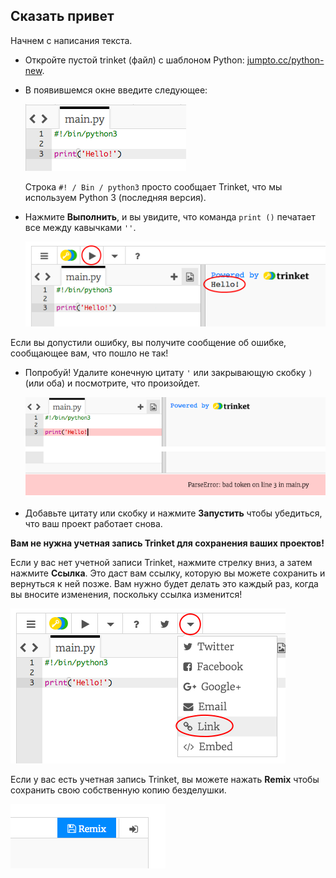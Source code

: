 ## Сказать привет

Начнем с написания текста.

+ Откройте пустой trinket (файл) c шаблоном Python: <a href="http://jumpto.cc/python-new" target="_blank">jumpto.cc/python-new</a>.

+ В появившемся окне введите следующее:
    
    ![Скриншот](images/me-hi.png)
    
    Строка `#! / Bin / python3` просто сообщает Trinket, что мы используем Python 3 (последняя версия).

+ Нажмите **Выполнить**, и вы увидите, что команда `print ()` печатает все между кавычками `''`.
    
    ![Скриншот](images/me-hi-test.png)

Если вы допустили ошибку, вы получите сообщение об ошибке, сообщающее вам, что пошло не так!

+ Попробуй! Удалите конечную цитату `'` или закрывающую скобку `)` (или оба) и посмотрите, что произойдет.
    
    ![Скриншот](images/me-syntax.png)

+ Добавьте цитату или скобку и нажмите **Запустить** чтобы убедиться, что ваш проект работает снова.

**Вам не нужна учетная запись Trinket для сохранения ваших проектов!**

Если у вас нет учетной записи Trinket, нажмите стрелку вниз, а затем нажмите **Ссылка**. Это даст вам ссылку, которую вы можете сохранить и вернуться к ней позже. Вам нужно будет делать это каждый раз, когда вы вносите изменения, поскольку ссылка изменится!

![Скриншот](images/me-link.png)

Если у вас есть учетная запись Trinket, вы можете нажать **Remix** чтобы сохранить свою собственную копию безделушки.

![Скриншот](images/me-remix.png)